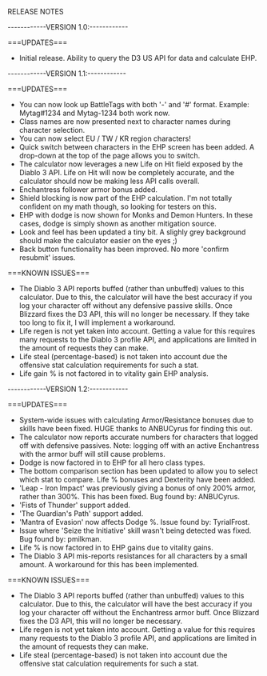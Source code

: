 RELEASE NOTES

------------VERSION 1.0:------------

===UPDATES===

- Initial release. Ability to query the D3 US API for data and calculate EHP.

------------VERSION 1.1:------------

===UPDATES===

- You can now look up BattleTags with both '-' and '#' format. Example: Mytag#1234 and Mytag-1234 both work now.
- Class names are now presented next to character names during character selection.
- You can now select EU / TW / KR region characters!
- Quick switch between characters in the EHP screen has been added. A drop-down at the top of the page allows you to switch.
- The calculator now leverages a new Life on Hit field exposed by the Diablo 3 API. Life on Hit will now be completely accurate, and the calculator should now be making less API calls overall.
- Enchantress follower armor bonus added.
- Shield blocking is now part of the EHP calculation. I'm not totally confident on my math though, so looking for testers on this.
- EHP with dodge is now shown for Monks and Demon Hunters. In these cases, dodge is simply shown as another mitigation source.
- Look and feel has been updated a tiny bit. A slighly grey background should make the calculator easier on the eyes ;)
- Back button functionality has been improved. No more 'confirm resubmit' issues.

===KNOWN ISSUES===

- The Diablo 3 API reports buffed (rather than unbuffed) values to this calculator. Due to this, the calculator will have the best accuracy if you log your character off without any defensive passive skills. Once Blizzard fixes the D3 API, this will no longer be necessary. If they take too long to fix it, I will implement a workaround.
- Life regen is not yet taken into account. Getting a value for this requires many requests to the Diablo 3 profile API, and applications are limited in the amount of requests they can make.
- Life steal (percentage-based) is not taken into account due the offensive stat calculation requirements for such a stat.
- Life gain % is not factored in to vitality gain EHP analysis.

------------VERSION 1.2:------------

===UPDATES===

- System-wide issues with calculating Armor/Resistance bonuses due to skills have been fixed. HUGE thanks to ANBUCyrus for finding this out.
- The calculator now reports accurate numbers for characters that logged off with defensive passives. Note: logging off with an active Enchantress with the armor buff will still cause problems.
- Dodge is now factored in to EHP for all hero class types.
- The bottom comparison section has been updated to allow you to select which stat to compare. Life % bonuses and Dexterity have been added.
- 'Leap - Iron Impact' was previously giving a bonus of only 200% armor, rather than 300%. This has been fixed. Bug found by: ANBUCyrus.
- 'Fists of Thunder' support added.
- 'The Guardian's Path' support added.
- 'Mantra of Evasion' now affects Dodge %. Issue found by: TyrialFrost.
- Issue where 'Seize the Initiative' skill wasn't being detected was fixed. Bug found by: pmilkman.
- Life % is now factored in to EHP gains due to vitality gains.
- The Diablo 3 API mis-reports resistances for all characters by a small amount. A workaround for this has been implemented.

===KNOWN ISSUES===

- The Diablo 3 API reports buffed (rather than unbuffed) values to this calculator.  Due to this, the calculator will have the best accuracy if you log your character off without the Enchantress armor buff. Once Blizzard fixes the D3 API, this will no longer be necessary.
- Life regen is not yet taken into account. Getting a value for this requires many requests to the Diablo 3 profile API, and applications are limited in the amount of requests they can make.
- Life steal (percentage-based) is not taken into account due the offensive stat calculation requirements for such a stat.

